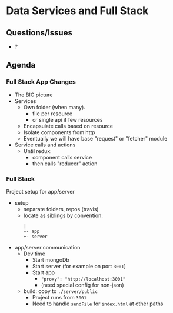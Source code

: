 Data Services and Full Stack
===

## Questions/Issues
* ?

## Agenda

### Full Stack App Changes

* The BIG picture
* Services
    * Own folder (when many).
        * file per resource
        * or single api if few resources
    * Encapsulate calls based on resource
    * Isolate components from http
    * Eventually we will have base "request" or "fetcher" module
* Service calls and actions
    * Until redux:
        * component calls service
        * then calls "reducer" action

### Full Stack

Project setup for app/server
* setup
    * separate folders, repos (travis)
    * locate as siblings by convention:
        ```
        |
        +- app
        +- server
        ```
* app/server communication
    * Dev time
        * Start mongoDb
        * Start server (for example on port `3001`)
        * Start app
            * `"proxy": "http://localhost:3001"`
            * (need special config for non-json)
    * build: copy to `./server/public`
        * Project runs from `3001`
        * Need to handle `sendFile` for `index.html` at other paths

